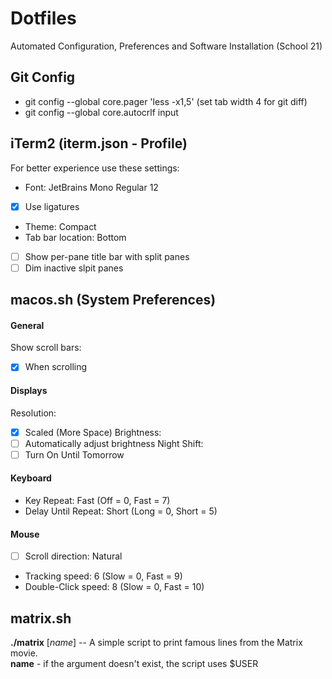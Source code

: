 # Dotfiles
Automated Configuration, Preferences and Software Installation (School 21)

## Git Config
- git config --global core.pager 'less -x1,5' (set tab width 4 for git diff)
- git config --global core.autocrlf input

## iTerm2 (iterm.json - Profile)
For better experience use these settings:
- Font: JetBrains Mono Regular 12
- [x] Use ligatures
- Theme: Compact
- Tab bar location: Bottom
- [ ] Show per-pane title bar with split panes
- [ ] Dim inactive slpit panes

## macos.sh (System Preferences)
#### General
Show scroll bars:
- [x] When scrolling
#### Displays
Resolution:
- [x] Scaled (More Space)
Brightness:
- [ ] Automatically adjust brightness
Night Shift:
- [ ] Turn On Until Tomorrow
#### Keyboard
- Key Repeat: Fast (Off = 0, Fast = 7)
- Delay Until Repeat: Short (Long = 0, Short = 5)
#### Mouse
- [ ] Scroll direction: Natural
- Tracking speed: 6 (Slow = 0, Fast = 9)
- Double-Click speed: 8 (Slow = 0, Fast = 10)

## matrix.sh
**./matrix** [_name_] -- A simple script to print famous lines from the Matrix
movie.<br>
**name** - if the argument doesn't exist, the script uses $USER
